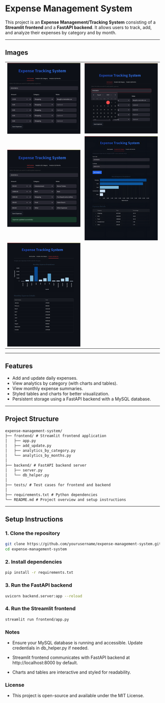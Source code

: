 # Expense Management System

This project is an **Expense Management/Tracking System** consisting of a **Streamlit frontend** and a **FastAPI backend**. It allows users to track, add, and analyze their expenses by category and by month.

---

## Images

<table>
<tr>
<td><img src="project_images/Streamlit_1.png" style="width:300%"></td>
<td><img src="project_images/Streamlit_2.png" style="width:300%;"></td>
</tr>
<tr>
<td><img src="project_images/Streamlit_3.png" style="width:300%;"></td>
<td><img src="project_images/Streamlit_4.png" style="width:300%;"></td>
</tr>
<tr>
<td><img src="project_images/Streamlit_5.png" style="width:300%;"></td>
<td></td>
</tr>
</table>


---

## Features

- Add and update daily expenses.
- View analytics by category (with charts and tables).
- View monthly expense summaries.
- Styled tables and charts for better visualization.
- Persistent storage using a FastAPI backend with a MySQL database.

---

## Project Structure
<pre><code>expense-management-system/
├── frontend/ # Streamlit frontend application
│   ├── app.py
│   ├── add_update.py
│   ├── analytics_by_category.py
│   └── analytics_by_months.py
│
├── backend/ # FastAPI backend server
│   ├── server.py
│   └── db_helper.py
│
├── tests/ # Test cases for frontend and backend
│
├── requirements.txt # Python dependencies
└── README.md # Project overview and setup instructions
</code></pre>

---

## Setup Instructions

### 1. Clone the repository
```bash
git clone https://github.com/yourusername/expense-management-system.git
cd expense-management-system
```

### 2. Install dependencies
```bash
pip install -r requirements.txt
```
### 3. Run the FastAPI backend
```bash
uvicorn backend.server:app --reload
```
### 4. Run the Streamlit frontend
```bash
streamlit run frontend/app.py
```
### Notes

- Ensure your MySQL database is running and accessible. Update credentials in db_helper.py if needed.

- Streamlit frontend communicates with FastAPI backend at http://localhost:8000 by default.

- Charts and tables are interactive and styled for readability.

### License
- This project is open-source and available under the MIT License.
